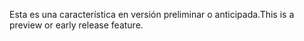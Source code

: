 <span data-ttu-id="15262-101">Esta es una característica en versión preliminar o anticipada.</span><span class="sxs-lookup"><span data-stu-id="15262-101">This is a preview or early release feature.</span></span>